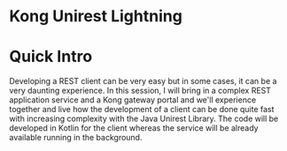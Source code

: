 # Kong Unirest Lightning

# Quick Intro

Developing a REST client can be very easy but in some cases, it can be a very daunting experience. In this session, I
will bring in a complex REST application service and a Kong gateway portal and we'll experience together and live how
the development of a client can be done quite fast with increasing complexity with the Java Unirest Library. The code
will be developed in Kotlin for the client whereas the service will be already available running in the background.
